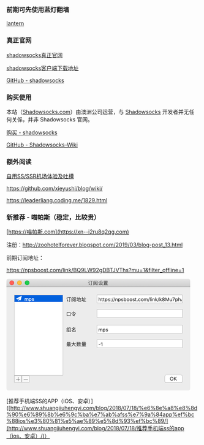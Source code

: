 ### 前期可先使用蓝灯翻墙

[lantern](https://github.com/getlantern/lantern)



### 真正官网

[shadowsocks真正官网](https://shadowsocks.org/en/index.html)

[shadowsocks客户端下载地址](https://shadowsocks.org/en/download/clients.html)

[GitHub - shadowsocks](https://github.com/shadowsocks)



### 购买使用

本站（[Shadowsocks.com](https://shadowsocks.com/)）由澳洲公司运营，与 [Shadowsocks](https://github.com/shadowsocks) 开发者并无任何关係，并非 Shadowsocks 官网。

[购买 - shadowsocks](https://order.shadowsocks.website)

[GitHub - Shadowsocks-Wiki](https://github.com/Shadowsocks-Wiki)



### 额外阅读

[自用SS/SSR机场体验及吐槽](http://backu9.blogspot.com/2018/09/ssssr_18.html)

https://github.com/xieyushi/blog/wiki/

https://leaderliang.coding.me/1829.html





### 新推荐 - 喵帕斯（稳定，比较贵）

[https://喵帕斯.com](https://xn--i2ru8q2qg.com)

注册：http://zoohotelforever.blogspot.com/2019/03/blog-post_13.html



前期订阅地址：

https://npsboost.com/link/BQ9LW92gDBTJVThs?mu=1&filter_offline=1



![](media_OverTheWall/喵_订阅.png)







[推荐手机端SS的APP（iOS、安卓）]([http://www.shuangjiuhengyi.com/blog/2018/07/18/%e6%8e%a8%e8%8d%90%e6%89%8b%e6%9c%ba%e7%ab%afss%e7%9a%84app%ef%bc%88ios%e3%80%81%e5%ae%89%e5%8d%93%ef%bc%89/](http://www.shuangjiuhengyi.com/blog/2018/07/18/推荐手机端ss的app（ios、安卓）/)）
























